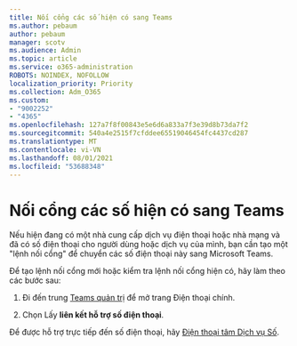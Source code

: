 ```yaml
---
title: Nối cổng các số hiện có sang Teams
ms.author: pebaum
author: pebaum
manager: scotv
ms.audience: Admin
ms.topic: article
ms.service: o365-administration
ROBOTS: NOINDEX, NOFOLLOW
localization_priority: Priority
ms.collection: Adm_O365
ms.custom:
- "9002252"
- "4365"
ms.openlocfilehash: 127a7f8f00843e5e6d6a833a7f3e39d8b73da7f2
ms.sourcegitcommit: 540a4e2515f7cfddee65519046454fc4437cd287
ms.translationtype: MT
ms.contentlocale: vi-VN
ms.lasthandoff: 08/01/2021
ms.locfileid: "53688348"
---
```

# <a name="port-existing-numbers-to-teams"></a>Nối cổng các số hiện có sang Teams

Nếu hiện đang có một nhà cung cấp dịch vụ điện thoại hoặc nhà mạng và đã có số điện thoại cho người dùng hoặc dịch vụ của mình, bạn cần tạo một "lệnh nối cổng" để chuyển các số điện thoại này sang Microsoft Teams.  

Để tạo lệnh nối cổng mới hoặc kiểm tra lệnh nối cổng hiện có, hãy làm theo các bước sau: 

1. Đi đến trung [Teams quản trị](https://admin.teams.microsoft.com/phone-numbers) để mở trang Điện thoại chính. 

1. Chọn Lấy **liên kết hỗ trợ số điện thoại**. 

Để được hỗ trợ trực tiếp đến số điện thoại, hãy [Điện thoại tâm Dịch vụ Số](https://pstnsd.powerappsportals.com/).  